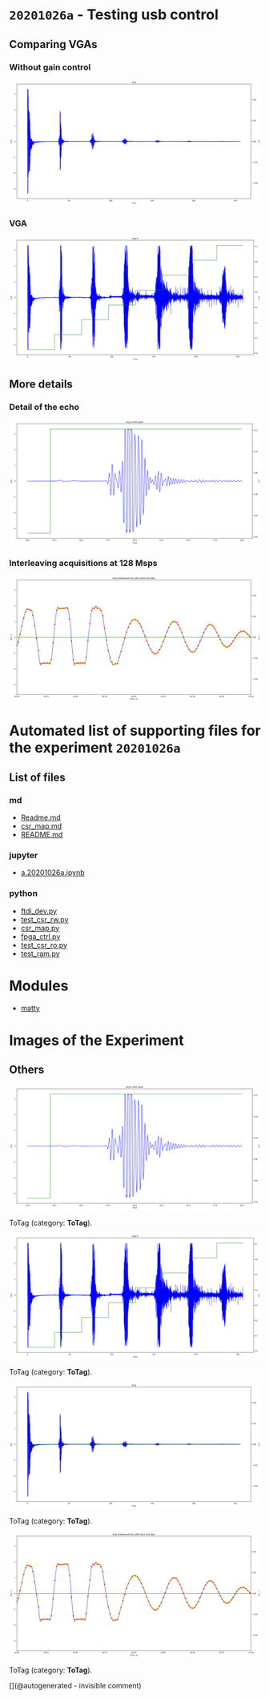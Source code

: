 # `20201026a` - Testing usb control

## Comparing VGAs

### Without gain control

![](/matty/20201026a/images/no_vga.png)

### VGA

![](/matty/20201026a/images/vga.png)

## More details

### Detail of the echo

![](/matty/20201026a/images/ping.png)

### Interleaving acquisitions at 128 Msps

![](/matty/20201026a/images/128msps.png)


# Automated list of supporting files for the __experiment `20201026a`__

## List of files

### md

* [Readme.md](/matty/20201026a/Readme.md)
* [csr_map.md](/matty/20201026a/fpga_ctrl/csr_map.md)
* [README.md](/matty/20201026a/fpga_ctrl/README.md)


### jupyter

* [a.20201026a.ipynb](/matty/20201026a/fpga_ctrl/a.20201026a.ipynb)


### python

* [ftdi_dev.py](/matty/20201026a/fpga_ctrl/ftdi_dev.py)
* [test_csr_rw.py](/matty/20201026a/fpga_ctrl/test_csr_rw.py)
* [csr_map.py](/matty/20201026a/fpga_ctrl/csr_map.py)
* [fpga_ctrl.py](/matty/20201026a/fpga_ctrl/fpga_ctrl.py)
* [test_csr_ro.py](/matty/20201026a/fpga_ctrl/test_csr_ro.py)
* [test_ram.py](/matty/20201026a/fpga_ctrl/test_ram.py)





# Modules

* [matty](/matty/)




# Images of the Experiment

## Others

![](/matty/20201026a/images/ping.png)

ToTag (category: __ToTag__).

![](/matty/20201026a/images/vga.png)

ToTag (category: __ToTag__).

![](/matty/20201026a/images/no_vga.png)

ToTag (category: __ToTag__).

![](/matty/20201026a/images/128msps.png)

ToTag (category: __ToTag__).










[](@autogenerated - invisible comment)